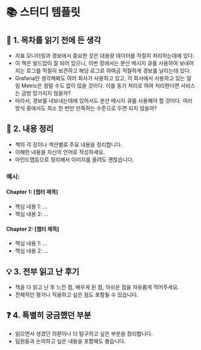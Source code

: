 # 📚 스터디 템플릿

## 📖 1. 목차를 읽기 전에 든 생각
- 지표 모니터링과 경보에서 중요한 것은 대용량 데이터를 적절히 처리하는데에 있다.
- 이 책은 빌드업이 잘 되어 있으니, 이번 장에서는 분산 메시지 큐를 사용하여 보내어지는 로그를 적절히 보관하고 해당 로그로 하여금 적절하게 경보를 날리는데 있다.
- Grafana만 생각해봐도 여러 회사가 사용하고 있고, 각 회사에서 사용하고 있는 알림 Metric은 정말 수도 없이 많을 것이다. 이를 동기 처리로 하여 처리한다면 서비스는 금방 망가지지 않을까?
- 따라서, 경보를 내보내는데에 있어서도 분산 메시지 큐를 사용해야 할 것이다. 여러 방식 중에서도 최소 한 번만 만족하는 수준으로 두면 되지 않을까?

## 📝 2. 내용 정리
- 책의 각 장이나 섹션별로 주요 내용을 정리합니다.
- 이해한 내용을 자신의 언어로 작성하세요.
- 마인드맵등으로 정리해서 이미지를 올려도 괜찮습니다.

### 예시:
#### Chapter 1: [챕터 제목]
- 핵심 내용 1: ...
- 핵심 내용 2: ...

#### Chapter 2: [챕터 제목]
- 핵심 내용 1: ...
- 핵심 내용 2: ...

## 💡 3. 전부 읽고 난 후기
- 책을 다 읽고 난 후 느낀 점, 배우게 된 점, 아쉬운 점을 자유롭게 적어주세요.
- 전체적인 평가나 적용하고 싶은 점도 포함될 수 있습니다.

## ❓ 4. 특별히 궁금했던 부분
- 읽으면서 생겼던 의문이나 더 탐구하고 싶은 부분을 정리합니다.
- 팀원들과 논의하고 싶은 내용을 포함해도 좋습니다.

